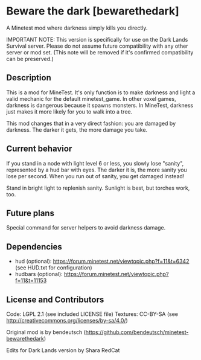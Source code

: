 Beware the dark [bewarethedark]
=================

A Minetest mod where darkness simply kills you directly.

IMPORTANT NOTE: This version is specifically for use on the 
Dark Lands Survival server. Please do not assume future compatibility
with any other server or mod set. (This note will be removed if it's
confirmed compatibility can be preserved.)


Description
-----------

This is a mod for MineTest. It's only function is to make
darkness and light a valid mechanic for the default minetest_game.
In other voxel games, darkness is dangerous because it spawns
monsters. In MineTest, darkness just makes it more likely for you
to walk into a tree.

This mod changes that in a very direct fashion: you are damaged
by darkness. The darker it gets, the more damage you take.


Current behavior
----------------

If you stand in a node with light level 6 or less, you slowly
lose "sanity", represented by a hud bar with eyes. The darker it is,
the more sanity you lose per second. When you run out of sanity,
you get damaged instead!

Stand in bright light to replenish sanity. Sunlight is best, but 
torches  work, too.


Future plans
------------

Special command for server helpers to avoid darkness damage.


Dependencies
------------
* hud (optional): https://forum.minetest.net/viewtopic.php?f=11&t=6342 (see HUD.txt for configuration)
* hudbars (optional): https://forum.minetest.net/viewtopic.php?f=11&t=11153


License and Contributors
-------

Code: LGPL 2.1 (see included LICENSE file)
Textures: CC-BY-SA (see http://creativecommons.org/licenses/by-sa/4.0/)

Original mod is by bendeutsch 
(https://github.com/bendeutsch/minetest-bewarethedark)

Edits for Dark Lands version by Shara RedCat
